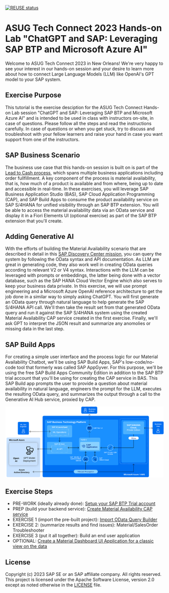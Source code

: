 [![REUSE status](https://api.reuse.software/badge/github.com/SAP-samples/btp-extension-s4-material-availability)](https://api.reuse.software/info/github.com/SAP-samples/btp-extension-s4-material-availability)

# ASUG Tech Connect 2023 Hands-on Lab "ChatGPT and SAP: Leveraging SAP BTP and Microsoft Azure AI"

Welcome to ASUG Tech Connect 2023 in New Orleans! We're very happy to see your interest in our hands-on session and your desire to learn more about how to connect Large Language Models (LLM) like OpenAI's GPT model to your SAP system.

## Exercise Purpose
This tutorial is the exercise desciption for the ASUG Tech Connect Hands-on Lab session "ChatGPT and SAP: Leveraging SAP BTP and Microsoft Azure AI" and is intended to be used in class with instructors on-site, in case of questions. Please follow all the steps and read the instructions carefully. In case of questions or when you get stuck, try to discuss and troubleshoot with your fellow learners and raise your hand in case you want support from one of the instructors.

## SAP Business Scenario
The business use case that this hands-on session is built on is part of the [Lead to Cash process](https://api.sap.com/valueflow/LC1C1-SVFSolutionProcess), which spans multiple business applications including order fullfillment. A key component of the process is material availability, that is, how much of a product is available and from where, being up to date and accessible in real-time. In these exercises, you will leverage SAP Business Application Studio (BAS), SAP Cloud Application Programming (CAP), and SAP Build Apps to consume the product availability service on SAP S/4HANA for unified visibility through an SAP BTP extension. You will be able to access the material availability data via an OData service and display it in a Fiori Elements UI (optional exercise) as part of the SAP BTP extension that you'll create.

## Adding Generative AI
With the efforts of building the Material Availability scenario that are described in detail in this [SAP Discovery Center mission](https://discovery-center.cloud.sap/missiondetail/4356), you can query the system by following the OData syntax and API documentation. As LLM are great in generating code, they also work well in creating OData queries according to relevant V2 or V4 syntax. Interactions with the LLM can be leveraged with prompts or embeddings, the latter being done with a vector database, such as the SAP HANA Cloud Vector Engine which also serves to keep your business data private. In this exercise, we will use prompt engineering and a Microsoft Azure OpenAI reference architecture to get the job done in a similar way to simply asking ChatGPT. You will first generate an OData query through natural language to help generate the SAP S/4HANA API call. We'll then take the result set from that generated OData query and run it against the SAP S/4HANA system using the created Material Availability CAP service created in the first exercise. Finally, we'll ask GPT to interpret the JSON result and summarize any anomolies or missing data in the last step.

## SAP Build Apps
For creating a simple user interface and the process logic for our Material Availability Chatbot, we'll be using SAP Build Apps, SAP's low-code/no-code tool that formerly was called SAP AppGyver. For this purpose, we'll be using the free SAP Build Apps Community Edition in addition to the SAP BTP trial account that you'll be using for creating the CAP service in BAS. This SAP Build app prompts the user to provide a question about material availability in natural language, engineers the prompt for the LLM, executes the resulting OData query, and summarizes the output through a call to the Generative AI Hub service, proxied by CAP.

![Microsoft Azure OpenAI Reference Architecture for SAP BTP](./AzureOpenAI_ReferenceArchitecture.png)

## Exercise Steps
- PRE-WORK (ideally already done): [Setup your SAP BTP Trial account](https://developers.sap.com/tutorials/appstudio-onboarding.html)
- PREP (build your backend service): [Create Material Availability CAP service](https://github.com/SAP-samples/btp-extension-s4-material-availability/blob/main/tutorials/3-basic/1-create-service/README.md)
- EXERCISE 1 (import the pre-built project): [Import OData Query Builder](https://forums.appgyver.com/t/appgyver-community-edition-announcement/22006)
- EXERCISE 2: (summarize results and find issues): Material/SalesOrder Troubleshooter
- EXERCISE 3 (put it all together): Build an end user application
- OPTIONAL: [Create a Material Dashboard UI Application for a classic view on the data](https://github.com/SAP-samples/btp-extension-s4-material-availability/blob/asugTC23/tutorials/3-basic/2-create-ui-application/README.md)

## License
Copyright (c) 2023 SAP SE or an SAP affiliate company. All rights reserved. This project is licensed under the Apache Software License, version 2.0 except as noted otherwise in the [LICENSE](LICENSE) file.
